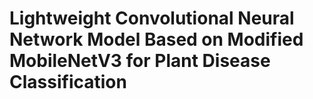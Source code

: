 # Lightweight Convolutional Neural Network Model Based on Modified MobileNetV3 for Plant Disease Classification
